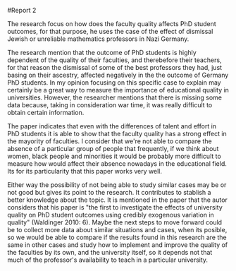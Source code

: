 #Report 2 


The research focus on how does the faculty quality affects PhD student outcomes, for that purpose, he uses the case of the effect of dismissal Jewish or unreliable mathematics professors in Nazi Germany. 

The research mention that the outcome of PhD students is highly dependent of the quality of their faculties, and therebefore their teachers, for that reason the dismissal of some of the best professors they had, just basing on their ascestry, affected negatively in the the outcome of Germany PhD students. In my opinion focusing on this specific case to explain may certainly be a great way to measure the importance of educational quality in universities. However, the researcher mentions that there is missing some data because, taking in consideration war time, it was really difficult to obtain certain information.

The paper indicates that even with the differences of talent and effort in PhD students it is able to show that the faculty quality has a strong effect in the mayority of faculties. 
I consider that we're not able to compare the absence of a particular group of people that frequently, if we think about women, black people and minorities it would be probably more difficult to measure how would affect their absence nowadays in the educational field. Its for its particularity that this paper works very well. 

Either way the possibility of not being able to study similar cases may be or not good but gives its point to the research. It contributes to stablish a better knowledge about the topic.
It is mentioned in the paper that the autor considers that his paper is "the first to investigate the effects of university quality on PhD student outcomes using credibly exogenous variation in quality" (Waldinger 2010: 6). Maybe the next steps to move forward could be to collect more data about similar situations and cases, when its posible, so we would be able to compare if the results found in this research are the same in other cases and study how to implement and improve the quality of the faculties by its own, and the university itself, so it depends not that much of the professor's availability to teach in a particular university.